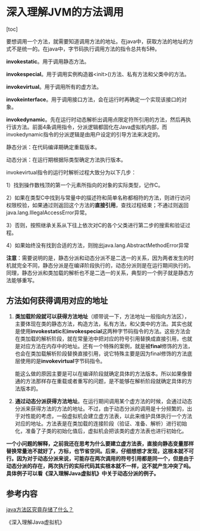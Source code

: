 # 深入理解JVM的方法调用

[toc]

要想调用一个方法，就需要知道调用方法的地址。在java中，获取方法的地址的方式不是统一的。在java中，字节码执行调用方法的指令总共有5种。

**invokestatic**。用于调用静态方法。 

**invokespecial**。用于调用实例构造器\<init>()方法、私有方法和父类中的方法。 

**invokevirtual**。用于调用所有的虚方法。 

**invokeinterface**。用于调用接口方法，会在运行时再确定一个实现该接口的对象。 

**invokedynamic**。先在运行时动态解析出调用点限定符所引用的方法，然后再执行该方法。前面4条调用指令，分派逻辑都固化在Java虚拟机内部，而invokedynamic指令的分派逻辑是由用户设定的引导方法来决定的。



静态分派：在代码编译期确定重载版本。

动态分派：在运行期根据际类型确定方法执行版本。

invokevirtual指令的运行时解析过程大致分为以下几步：

1）找到操作数栈顶的第一个元素所指向的对象的实际类型，记作C。

 2）如果在类型C中找到与常量中的描述符和简单名称都相符的方法，则进行访问权限校验，如果通过则返回这个方法的**直接引用**，查找过程结束；不通过则返回java.lang.IllegalAccessError异常。

 3）否则，按照继承关系从下往上依次对C的各个父类进行第二步的搜索和验证过程。

 4）如果始终没有找到合适的方法，则抛出java.lang.AbstractMethodError异常



**注意**：需要说明的是，静态分派和动态分派不是二选一的关系，因为两者发生的时机就完全不同，静态分派是在编译阶段执行的，动态分派则是在运行期间执行的。同理，静态分派和类加载的解析也不是二选一的关系，典型的一个例子就是静态方法能够重写。



## 方法如何获得调用对应的地址

1. **类加载阶段就可以获得方法地址**（顺带说一下，方法地址一般指向方法区），主要体现在类的静态方法，构造方法，私有方法，和父类中的方法。其实也就是使用**invokestatic**和**invokespecial**这两种字节码指令的方法。这些方法会在类加载的解析阶段，就在常量池中把对应的符号引用替换成直接引用，也就是对应方法在内存中的地址。还有一个特殊的案例，就是被**final**修饰的方法，也会在类加载解析阶段替换直接引用，说它特殊主要是因为final修饰的方法底层使用的是**invokevirtual**字节码指令。

   能这么做的原因主要是可以在编译阶段就确定具体的方法版本。所以如果像普通的方法那样存在重载或者重写的问题，是不能够在解析阶段就确定具体的方法版本的。

2. **通过动态分派获得方法地址**。在运行期间调用某个虚方法的时候，会通过动态分派来获得方法的方法的地址。不过，由于动态分派的调用是十分频繁的，出于对性能的考虑，一般虚拟机会建立虚方法表，以此来维护具体执行一个方法对应的地址。方法表是在类加载的连接阶段（验证、准备、解析）进行初始化，准备了子类的初始化值后，虚拟机会把该类的虚方法表也进行初始化。



**一个小问题的解释，之前我还在思考为什么要建立虚方法表，直接向静态变量那样替换常量池不就好了，方标，也节省空间。后来，仔细想想才发现，这根本就不可行。因为对于动态分派来说，可能存在两次调用的符号引用都是同一个，但是由于动态分派的存在，两次执行的实际代码其实根本就不一样，这不就产生冲突了吗。具体例子可以看《深入理解Java虚拟机》中关于动态分派的例子。**

## 参考内容

[java方法区究竟存储了什么？](https://blog.csdn.net/qingtiantianqing/article/details/51405517)

《深入理解Java虚拟机》